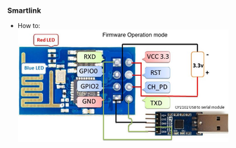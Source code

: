### Smartlink ###

* How to:
![](https://github.com/jordy33/esp8266-Micropython/blob/master/x.images/ESPoperationmode.png?raw=true)
